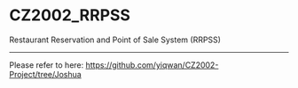 # CZ2002_RRPSS
Restaurant Reservation and Point of Sale System (RRPSS)

---

Please refer to here: https://github.com/yiqwan/CZ2002-Project/tree/Joshua

